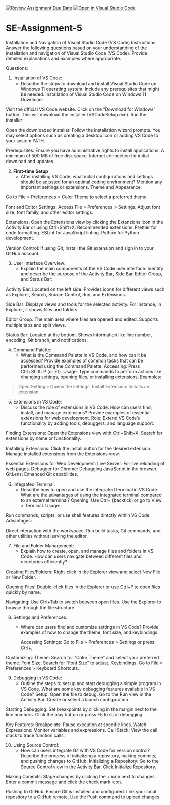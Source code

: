[![Review Assignment Due Date](https://classroom.github.com/assets/deadline-readme-button-22041afd0340ce965d47ae6ef1cefeee28c7c493a6346c4f15d667ab976d596c.svg)](https://classroom.github.com/a/XoLGRbHq)
[![Open in Visual Studio Code](https://classroom.github.com/assets/open-in-vscode-2e0aaae1b6195c2367325f4f02e2d04e9abb55f0b24a779b69b11b9e10269abc.svg)](https://classroom.github.com/online_ide?assignment_repo_id=15275300&assignment_repo_type=AssignmentRepo)
# SE-Assignment-5
Installation and Navigation of Visual Studio Code (VS Code)
 Instructions:
Answer the following questions based on your understanding of the installation and navigation of Visual Studio Code (VS Code). Provide detailed explanations and examples where appropriate.

 Questions:

1. Installation of VS Code:
   - Describe the steps to download and install Visual Studio Code on Windows 11 operating system. Include any prerequisites that might be needed.
  Installation of Visual Studio Code on Windows 11
Download:

Visit the official VS Code website.
Click on the “Download for Windows” button. This will download the installer (VSCodeSetup.exe).
Run the Installer:

Open the downloaded installer.
Follow the installation wizard prompts. You may select options such as creating a desktop icon or adding VS Code to your system PATH.

Prerequisites:
Ensure you have administrative rights to install applications.
A minimum of 500 MB of free disk space.
Internet connection for initial download and updates.
   

2. **First-time Setup**
   - After installing VS Code, what initial configurations and settings should be adjusted for an optimal coding environment? Mention any important settings or extensions.
    Theme and Appearance:

Go to File > Preferences > Color Theme to select a preferred theme.

Font and Editor Settings:
Access File > Preferences > Settings.
Adjust font size, font family, and other editor settings.

Extensions:
Open the Extensions view by clicking the Extensions icon in the Activity Bar or using Ctrl+Shift+X.
Recommended extensions:
Prettier for code formatting.
ESLint for JavaScript linting.
Python for Python development.

Version Control:
If using Git, install the Git extension and sign in to your GitHub account.

3. User Interface Overview:
   - Explain the main components of the VS Code user interface. Identify and describe the purpose of the Activity Bar, Side Bar, Editor Group, and Status Bar:
   
  Activity Bar:
Located on the left side. Provides icons for different views such as Explorer, Search, Source Control, Run, and Extensions.

Side Bar:
Displays views and tools for the selected activity. For instance, in Explorer, it shows files and folders.

Editor Group:
The main area where files are opened and edited. Supports multiple tabs and split views.

Status Bar:
Located at the bottom. Shows information like line number, encoding, Git branch, and notifications.

4. Command Palette:
   - What is the Command Palette in VS Code, and how can it be accessed? Provide examples of common tasks that can be performed using the Command Palette.
     Accessing:
Press Ctrl+Shift+P (or F1).
Usage:
Type commands to perform actions like changing settings, opening files, or installing extensions.
Examples:
> Open Settings: Opens the settings.
> Install Extension: Installs an extension.

5. Extensions in VS Code:
   - Discuss the role of extensions in VS Code. How can users find, install, and manage extensions? Provide examples of essential extensions for web development. 
     Role:
Extend VS Code’s functionality by adding tools, debuggers, and language support.

Finding Extensions:
Open the Extensions view with Ctrl+Shift+X.
Search for extensions by name or functionality.

Installing Extensions:
Click the install button for the desired extension.
Manage installed extensions from the Extensions view.

Essential Extensions for Web Development:
Live Server: For live reloading of web pages.
Debugger for Chrome: Debugging JavaScript in the browser.
GitLens: Enhanced Git capabilities.

6. Integrated Terminal:
   - Describe how to open and use the integrated terminal in VS Code. What are the advantages of using the integrated terminal compared to an external terminal?
     Opening:
Use Ctrl+ (backtick) or go to View > Terminal.
Usage:

Run commands, scripts, or use shell features directly within VS Code.
Advantages:

Direct interaction with the workspace.
Run build tasks, Git commands, and other utilities without leaving the editor.

7. File and Folder Management:
   - Explain how to create, open, and manage files and folders in VS Code. How can users navigate between different files and directories efficiently?
     
 Creating Files/Folders:
Right-click in the Explorer view and select New File or New Folder.

Opening Files:
Double-click files in the Explorer or use Ctrl+P to open files quickly by name.

Navigating:
Use Ctrl+Tab to switch between open files.
Use the Explorer to browse through the file structure.

8. Settings and Preferences:
   - Where can users find and customize settings in VS Code? Provide examples of how to change the theme, font size, and keybindings.
     
     Accessing Settings:
Go to File > Preferences > Settings or press Ctrl+,.

Customizing:
Theme: Search for “Color Theme” and select your preferred theme.
Font Size: Search for “Font Size” to adjust.
Keybindings: Go to File > Preferences > Keyboard Shortcuts.

9. Debugging in VS Code:
   - Outline the steps to set up and start debugging a simple program in VS Code. What are some key debugging features available in VS Code?
     Setup:
Open the file to debug.
Go to the Run view in the Activity Bar.
Create or select a launch configuration.

Starting Debugging:
Set breakpoints by clicking in the margin next to the line numbers.
Click the play button or press F5 to start debugging.

Key Features:
Breakpoints: Pause execution at specific lines.
Watch Expressions: Monitor variables and expressions.
Call Stack: View the call stack to trace function calls.

10. Using Source Control:
    - How can users integrate Git with VS Code for version control? Describe the process of initializing a repository, making commits, and pushing changes to GitHub.
      Initializing a Repository:
Go to the Source Control view in the Activity Bar.
Click Initialize Repository.

Making Commits:
Stage changes by clicking the + icon next to changes.
Enter a commit message and click the check mark icon.

Pushing to GitHub:
Ensure Git is installed and configured.
Link your local repository to a GitHub remote.
Use the Push command to upload changes.



